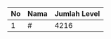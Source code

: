 | No | Nama            | Jumlah Level |
|----|-----------------|--------------|
| 1  | #    |    4216        |
